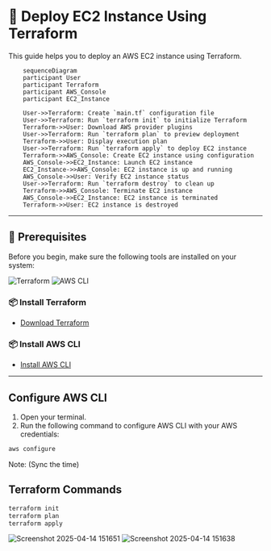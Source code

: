 # 🚀 Deploy EC2 Instance Using Terraform

This guide helps you to deploy an AWS EC2 instance using Terraform.

```mermaid 
    sequenceDiagram
    participant User
    participant Terraform
    participant AWS_Console
    participant EC2_Instance

    User->>Terraform: Create `main.tf` configuration file
    User->>Terraform: Run `terraform init` to initialize Terraform
    Terraform->>User: Download AWS provider plugins
    User->>Terraform: Run `terraform plan` to preview deployment
    Terraform->>User: Display execution plan
    User->>Terraform: Run `terraform apply` to deploy EC2 instance
    Terraform->>AWS_Console: Create EC2 instance using configuration
    AWS_Console->>EC2_Instance: Launch EC2 instance
    EC2_Instance->>AWS_Console: EC2 instance is up and running
    AWS_Console->>User: Verify EC2 instance status
    User->>Terraform: Run `terraform destroy` to clean up
    Terraform->>AWS_Console: Terminate EC2 instance
    AWS_Console->>EC2_Instance: EC2 instance is terminated
    Terraform->>User: EC2 instance is destroyed

```

---

## 🧱 Prerequisites

Before you begin, make sure the following tools are installed on your system:

<p align="left">
  <img src="https://img.shields.io/badge/Terraform-7A42BF?style=for-the-badge&logo=terraform&logoColor=white" alt="Terraform"/>
  <img src="https://img.shields.io/badge/AWS%20CLI-232F3E?style=for-the-badge&logo=amazon-aws&logoColor=white" alt="AWS CLI"/>
</p>

### 📦 Install Terraform

- [Download Terraform](https://www.terraform.io/downloads.html)

### 📦 Install AWS CLI

- [Install AWS CLI](https://docs.aws.amazon.com/cli/latest/userguide/install-cliv2.html)

---

## Configure AWS CLI

1. Open your terminal.
2. Run the following command to configure AWS CLI with your AWS credentials:

```bash
aws configure
```

Note: (Sync the time)


## Terraform Commands 
```bash
terraform init
terraform plan
terraform apply
```

![Screenshot 2025-04-14 151651](https://github.com/user-attachments/assets/327d47cc-b97a-4793-a60f-021c334f83c7)
![Screenshot 2025-04-14 151638](https://github.com/user-attachments/assets/cb536458-05b9-4682-a385-d2602e2075c4)



